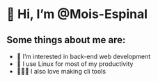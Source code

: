 # 👋 Hi, I’m @Mois-Espinal
## Some things about me are:
- 👀 I’m interested in back-end web development
- 🐧 I use Linux for most of my productivity
- 🧑🏻‍💻 I also love making cli tools
